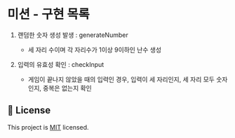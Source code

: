 # 미션 - 구현 목록

1. 랜덤한 숫자 생성 발생 : generateNumber
    - 세 자리 수이며 각 자리수가 1이상 9이하인 난수 생성

2. 입력의 유효성 확인 : checkInput
    - 게임이 끝나지 않았을 때의 입력인 경우, 입력이 세 자리인지, 세 자리 모두 숫자인지, 중복은 없는지 확인




## 📝 License

This project is [MIT](https://github.com/woowacourse/java-baseball-precourse/blob/master/LICENSE) licensed.
